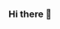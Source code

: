 ### Hi there 👋

<!--
🔭 I’m currently working on [N2JS](https://www.n2js.com/), a platform for learning and teaching coding skills with JavaScript:

* The N2JS **Essential JavaScript** course is FREE, offering over 100 lessons to help people learn to code from the very beginning.
* Anyone can take this course to learn programming skills at their own pace.
* Skills are tested with *katas*, or code challenges. N2JS runs tests on your solution to see if you passed the challenge.

Try it out, and feel free to use N2JS to teach JavaScript to someone you know!
-->

<!--
**AaronSmithX/AaronSmithX** is a ✨ _special_ ✨ repository because its `README.md` (this file) appears on your GitHub profile.

Here are some ideas to get you started:

- 🔭 I’m currently working on ...
- 🌱 I’m currently learning ...
- 👯 I’m looking to collaborate on ...
- 🤔 I’m looking for help with ...
- 💬 Ask me about ...
- 📫 How to reach me: ...
- 😄 Pronouns: ...
- ⚡ Fun fact: ...
-->
